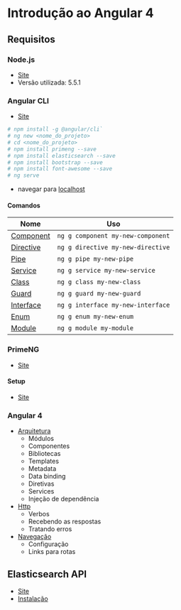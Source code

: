 # Introdução ao Angular 4

## Requisitos

### Node.js
* [Site](https://nodejs.org)
* Versão utilizada: 5.5.1
### Angular CLI
* [Site](https://cli.angular.io/)

```bash
# npm install -g @angular/cli`
# ng new <nome_do_projeto>
# cd <nome_do_projeto>
# npm install primeng --save
# npm install elasticsearch --save
# npm install bootstrap --save
# npm install font-awesome --save
# ng serve
```
* navegar para [localhost](http://localhost:4200)

#### Comandos

Nome  | Uso
---       | ---
[Component](https://github.com/angular/angular-cli/wiki/generate-component) | `ng g component my-new-component`
[Directive](https://github.com/angular/angular-cli/wiki/generate-directive) | `ng g directive my-new-directive`
[Pipe](https://github.com/angular/angular-cli/wiki/generate-pipe)           | `ng g pipe my-new-pipe`
[Service](https://github.com/angular/angular-cli/wiki/generate-service)     | `ng g service my-new-service`
[Class](https://github.com/angular/angular-cli/wiki/generate-class)         | `ng g class my-new-class`
[Guard](https://github.com/angular/angular-cli/wiki/generate-guard)         | `ng g guard my-new-guard`
[Interface](https://github.com/angular/angular-cli/wiki/generate-interface) | `ng g interface my-new-interface`
[Enum](https://github.com/angular/angular-cli/wiki/generate-enum)           | `ng g enum my-new-enum`
[Module](https://github.com/angular/angular-cli/wiki/generate-module)       | `ng g module my-module`

### PrimeNG
* [Site](https://www.primefaces.org/primeng/)

#### Setup
* [Site](https://www.primefaces.org/primeng/#/setup)

### Angular 4
* [Arquitetura](https://angular.io/guide/architecture)
  * Módulos
  * Componentes
  * Bibliotecas
  * Templates
  * Metadata
  * Data binding
  * Diretivas
  * Services
  * Injeção de dependência
* [Http](https://angular.io/guide/http)
  * Verbos
  * Recebendo as respostas
  * Tratando erros
* [Navegação](https://angular.io/guide/router)
  * Configuração
  * Links para rotas
  
## Elasticsearch API
* [Site](https://www.elastic.co/guide/en/elasticsearch/client/javascript-api/current/index.html)
* [Instalação](https://github.com/elastic/elasticsearch-js)
